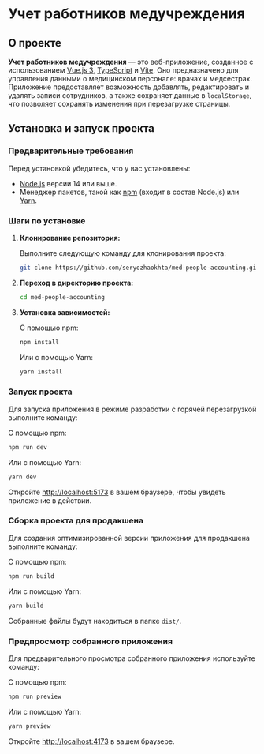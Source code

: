 # Учет работников медучреждения

## О проекте

**Учет работников медучреждения** — это веб-приложение, созданное с использованием [Vue.js 3](https://vuejs.org/), [TypeScript](https://www.typescriptlang.org/) и [Vite](https://vitejs.dev/). Оно предназначено для управления данными о медицинском персонале: врачах и медсестрах. Приложение предоставляет возможность добавлять, редактировать и удалять записи сотрудников, а также сохраняет данные в `localStorage`, что позволяет сохранять изменения при перезагрузке страницы.

## Установка и запуск проекта

### Предварительные требования

Перед установкой убедитесь, что у вас установлены:

- [Node.js](https://nodejs.org/) версии 14 или выше.
- Менеджер пакетов, такой как [npm](https://www.npmjs.com/) (входит в состав Node.js) или [Yarn](https://yarnpkg.com/).

### Шаги по установке

1. **Клонирование репозитория:**

   Выполните следующую команду для клонирования проекта:

   ```bash
   git clone https://github.com/seryozhaokhta/med-people-accounting.git

   ```

2. **Переход в директорию проекта:**

   ```bash
   cd med-people-accounting
   ```

3. **Установка зависимостей:**

   С помощью npm:

   ```bash
   npm install
   ```

   Или с помощью Yarn:

   ```bash
   yarn install
   ```

### Запуск проекта

Для запуска приложения в режиме разработки с горячей перезагрузкой выполните команду:

С помощью npm:

```bash
npm run dev
```

Или с помощью Yarn:

```bash
yarn dev
```

Откройте [http://localhost:5173](http://localhost:5173) в вашем браузере, чтобы увидеть приложение в действии.

### Сборка проекта для продакшена

Для создания оптимизированной версии приложения для продакшена выполните команду:

С помощью npm:

```bash
npm run build
```

Или с помощью Yarn:

```bash
yarn build
```

Собранные файлы будут находиться в папке `dist/`.

### Предпросмотр собранного приложения

Для предварительного просмотра собранного приложения используйте команду:

С помощью npm:

```bash
npm run preview
```

Или с помощью Yarn:

```bash
yarn preview
```

Откройте [http://localhost:4173](http://localhost:4173) в вашем браузере.
